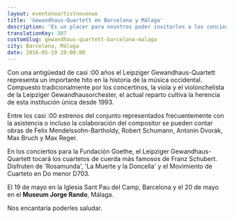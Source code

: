 ```yaml
---
layout: eventonoartistnovenue
title: 'Gewandhaus-Quartett en Barcelona y Málaga'
description: 'Es un placer para nosotros poder invitarles a los conciertos del cuarteto de cuerda más antiguo que existe. El 19 de mayo en la Iglesia Sant Pau del Camp, Barcelona y el 20 de mayo en el Museum Jorge Rando, Málaga.'
translationKey: 307
customSlug: gewandhaus-quartett-barcelona-malaga
city: Barcelona, Málaga
date: 2016-05-19 20:00:00
---
```



Con una antigüedad de casi :00 años el Leipziger Gewandhaus-Quartett representa un importante hito en la historia de la música occidental. Compuesto tradicionalmente por los concertinos, la viola y el violonchelista de la Leipziger Gewandhausorchester, el actual reparto cultiva la herencia de esta institución única desde 1993.

Entre los casi :00 estrenos del conjunto representados frecuentemente con la asistencia o incluso la colaboración del compositor se pueden contar obras de Felix Mendelssohn-Bartholdy, Robert Schumann, Antonin Dvorák, Max Bruch y Max Reger. 

En los conciertos para la Fundación Goethe, el Leipziger Gewandhaus-Quartett tocará los cuartetos de cuerda más famosos de Franz Schubert. Disfruten de 'Rosamunda', 'La Muerte y la Doncella' y el Movimiento de Cuarteto en Do menor D703.

El 19 de mayo en la Iglesia Sant Pau del Camp, Barcelona y el 20 de mayo en el<strong> Museum Jorge Rando</strong>, Málaga.

Nos encantaría poderles saludar.
